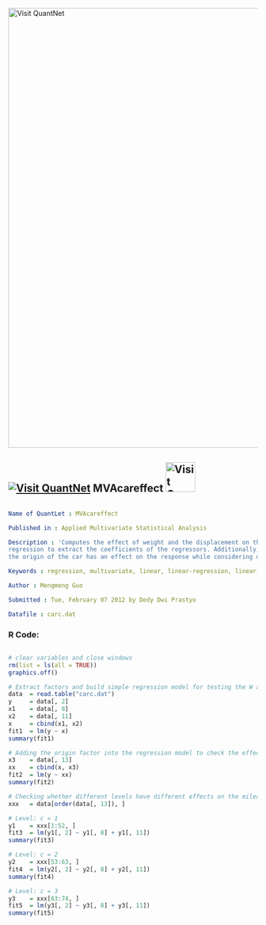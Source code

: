 
[<img src="https://github.com/QuantLet/Styleguide-and-FAQ/blob/master/pictures/banner.png" width="888" alt="Visit QuantNet">](http://quantlet.de/)

## [<img src="https://github.com/QuantLet/Styleguide-and-FAQ/blob/master/pictures/qloqo.png" alt="Visit QuantNet">](http://quantlet.de/) **MVAcareffect** [<img src="https://github.com/QuantLet/Styleguide-and-FAQ/blob/master/pictures/QN2.png" width="60" alt="Visit QuantNet 2.0">](http://quantlet.de/)

```yaml

Name of QuantLet : MVAcareffect

Published in : Applied Multivariate Statistical Analysis

Description : 'Computes the effect of weight and the displacement on the mileage. Uses linear
regression to extract the coefficients of the regressors. Additionally, the program checks whether
the origin of the car has an effect on the response while considering different levels.'

Keywords : regression, multivariate, linear, linear-regression, linear-model

Author : Mengmeng Guo

Submitted : Tue, February 07 2012 by Dedy Dwi Prastyo

Datafile : carc.dat

```


### R Code:
```r

# clear variables and close windows
rm(list = ls(all = TRUE))
graphics.off()

# Extract factors and build simple regression model for testing the W and D on effect of M
data  = read.table("carc.dat")
y     = data[, 2]
x1    = data[, 8]
x2    = data[, 11]
x     = cbind(x1, x2)
fit1  = lm(y ~ x)
summary(fit1)

# Adding the origin factor into the regression model to check the effect
x3    = data[, 13]
xx    = cbind(x, x3)
fit2  = lm(y ~ xx)
summary(fit2)

# Checking whether different levels have different effects on the mileage
xxx   = data[order(data[, 13]), ]

# Level: c = 1
y1    = xxx[1:52, ]
fit3  = lm(y1[, 2] ~ y1[, 8] + y1[, 11])
summary(fit3)

# Level: c = 2
y2    = xxx[53:63, ]
fit4  = lm(y2[, 2] ~ y2[, 8] + y2[, 11])
summary(fit4)

# Level: c = 3
y3    = xxx[63:74, ]
fit5  = lm(y3[, 2] ~ y3[, 8] + y3[, 11])
summary(fit5)

```
